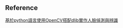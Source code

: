 

## Reference
[基於python語言使用OpenCV搭配dlib實作人臉偵測與辨識](https://tpu.thinkpower.com.tw/tpu/articleDetails/950)